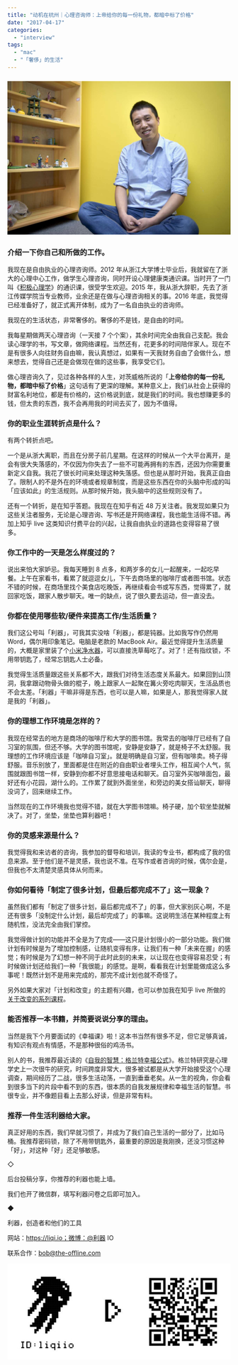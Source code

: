 ```yaml
---
title: "动机在杭州｜心理咨询师：上帝给你的每一份礼物，都暗中标了价格"
date: "2017-04-17"
categories: 
  - "interview"
tags: 
  - "mac"
  - "「奢侈」的生活"
---
```


### ![微信图片_20170416211214](/images/68798.jpg)

### **介绍一下你自己和所做的工作。**

我现在是自由执业的心理咨询师。2012 年从浙江大学博士毕业后，我就留在了浙大的心理中心工作，做学生心理咨询，同时开设心理健康类通识课。当时开了一门叫《[积极心理学](https://www.zhihu.com/publications/nacl/19550232)》的通识课，很受学生欢迎。2015 年，我从浙大辞职，先去了浙江传媒学院当专业教师，业余还是在做与心理咨询相关的事。2016 年底，我觉得已经准备好了，就正式离开体制，成为了一名自由执业的咨询师。

我现在的生活状态，非常奢侈的。奢侈的不是钱，是自由的时间。

我每星期做两天心理咨询（一天接 7 个个案），其余时间完全由我自己支配。我会读心理学的书，写文章，做网络课程。当然还有，花更多的时间陪伴家人。现在不是有很多人向往财务自由嘛，我认真想过，如果有一天我财务自由了会做什么，想来想去，觉得自己还是会做现在做的这些事，我享受它们。

做心理咨询久了，见过各种各样的人生，对茨威格所说的「**上帝给你的每一份礼物，都暗中标了价格**」这句话有了更深的理解。某种意义上，我们从社会上获得的财富名利地位，都是有价格的，这价格说到底，就是我们的时间。我也想赚更多的钱，但太贵的东西，我不会再用我的时间去买了，因为不值得。

### **你的职业生涯转折点是什么？**

有两个转折点吧。

一个是从浙大离职，而且在分房子前几星期。在这样的时候从一个大平台离开，是会有很大失落感的，不仅因为你失去了一些不可能再拥有的东西，还因为你需要重新定义自我。我花了很长时间来处理这种失落感。但也是从那时开始，我真正自由了。限制人的不是外在的环境或者规章制度，而是这些东西在你的头脑中形成的叫「应该如此」的生活规则。从那时候开始，我头脑中的这些规则没有了。

还有一个转折，是在知乎答题。我现在在知乎有近 48 万关注者。我发现如果只为这些关注者服务，无论是心理咨询、写书还是开网络课程，我也能生活得不错。再加上知乎 live 这类知识付费平台的兴起，让我自由执业的道路也变得容易了很多。

### **你工作中的一天是怎么样度过的？**

说出来怕大家妒忌。我每天睡到 8 点多，和两岁多的女儿一起醒来，一起吃早餐。上午在家看书，看累了就逗逗女儿，下午去商场里的咖啡厅或者图书馆。状态不错的时候，在商场里找个美食店吃晚饭，再继续看会书或写东西，觉得累了，就回家吃饭，跟家人散步聊天。唯一的缺点，说了很久要去运动，但一直没去。

### **你都在使用哪些软/硬件来提高工作/生活质量？**

我们这公号叫「利器」，可我其实没啥「利器」，都是钝器。比如我写作仍然用 Word，偶尔用印象笔记。电脑是老款的 MacBook Air。最近觉得提升生活质量的，大概是家里装了个[小米净水器](https://www.mi.com/water/)，可以直接洗草莓吃了。对了！还有指纹锁，不用带钥匙了，经常忘钥匙人士必备。

我觉得生活质量跟这些关系都不大，跟我们对待生活态度关系最大。如果回到山顶洞，我拿跟动物骨头做的棍子，晚上跟家人一起聚在篝火旁吃肉聊天，生活品质也不会太差。「利器」干嘛非得是东西，也可以是人嘛，如果是人，那我觉得家人就是我的「利器」。

### **你的理想工作环境是怎样的？**

我现在经常去的地方是商场的咖啡厅和大学的图书馆。我常去的咖啡厅已经有了自习室的氛围，但还不够。大学的图书馆呢，安静是安静了，就是椅子不太舒服。我理想的工作环境应该是「咖啡自习室」。就是明确是自习室，但有咖啡卖。椅子得舒服。音乐别放了，里面都是住在附近的自由职业者埋头工作，相互闻个人气，氛围就跟图书馆一样，安静到你都不好意思接电话和聊天。自习室外买咖啡面包，最好还有小花园，湖什么的。工作累了就到外面坐坐，和旁边的美女搭讪聊天，聊得没词了，回来继续工作。

当然现在的工作环境我也觉得不错，就在大学图书馆嘛。椅子硬，加个软坐垫就解决了。对了，坐垫，坐垫也算利器吧！

### **你的灵感来源是什么？**

我觉得我和来访者的咨询，我参加的督导和培训，我读的专业书，都构成了我的信息来源。至于他们是不是灵感，我也说不准。在写作或者咨询的时候，偶尔会是，但我也不太清楚灵感具体从何而来。

### **你如何看待「制定了很多计划，但最后都完成不了」这一现象？**

虽然我们都有「制定了很多计划，最后都完成不了」的事，但大家别灰心啊，不是还有很多「没制定什么计划，最后却完成了」的事嘛。这说明生活在某种程度上有随机性，没法完全由我们掌控。

我觉得做计划的功能并不全是为了完成——这只是计划很小的一部分功能。我们做计划有时候是为了增加控制感，让随机变得有序，让我们有一种「未来在握」的感觉；有时候是为了幻想一种不同于此时此刻的未来，以让现在也变得容易忍受；有时候做计划还给我们一种「我很能」的感觉。是啊，看看我在计划里能做成这么多事呢！既然计划不是用来完成的，那完不成计划也就不奇怪了。

另外如果大家对「计划和改变」的主题有兴趣，也可以参加我在知乎 live 所做的[关于改变的系列课程](https://www.zhihu.com/lives/courses/828013384682340352)。

### **能否推荐一本书籍，并简要说说分享的理由。**

当然是我下个月要面试的《幸福课》啦！这本书当然有很多不足，但它足够真诚，有知识有观点有情感，不是那种很俗的鸡汤书。

别人的书，我推荐最近读的《[自我的智慧：格兰特幸福公式](https://www.amazon.com/自我的智慧-哈佛大学格兰特幸福公式研...)》。格兰特研究是心理学史上一次很牛的研究，时间跨度非常大，很多被试都是从大学开始接受这个心理调查，期间经历了二战，很多生活动荡，一直到垂垂老矣。从一生的视角，你会看到很多当下的片段中看不到的东西，很本质的自我发展规律和幸福生活的智慧。书很专业，并不像题目看上去那么好读，但是非常有料。

### **推荐一件生活利器给大家。**

真正好用的东西，我们早就习惯了，并成为了我们自己生活的一部分了，比如马桶。我推荐密码锁，除了不用带钥匙外，最重要的原因是我刚换，还没习惯这种「好」，对这种「好」还足够敏感。

◇

后台投稿分享，你推荐的利器也能上墙。

我们也开了微信群，填写利器问卷之后即可加入。

◆

利器，创造者和他们的工具

网站：https://liqi.io；微博：@利器 IO

联系合作：bob@the-offline.com

![1](/images/15623.jpg)
